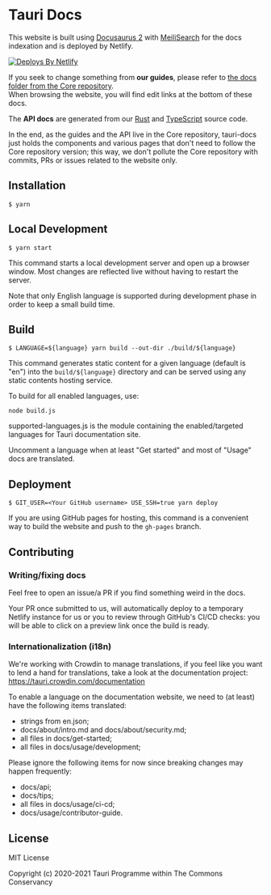 # Tauri Docs

This website is built using [Docusaurus 2](https://v2.docusaurus.io/) with [MeiliSearch](https://github.com/meilisearch/) for the docs indexation and is deployed by Netlify.

[![Deploys By Netlify](https://www.netlify.com/img/global/badges/netlify-light.svg)](https://www.netlify.com)

If you seek to change something from **our guides**, please refer to [the docs folder from the Core repository](https://github.com/tauri-apps/tauri/tree/dev/docs). \
When browsing the website, you will find edit links at the bottom of these docs.

The **API docs** are generated from our [Rust](https://github.com/tauri-apps/tauri/tree/dev/core/tauri) and [TypeScript](https://github.com/tauri-apps/tauri/tree/dev/tooling/api) source code.

In the end, as the guides and the API live in the Core repository, tauri-docs just holds the components and various pages that don't need to follow the Core repository version; this way, we don't pollute the Core repository with commits, PRs or issues related to the website only.


## Installation

```
$ yarn
```

## Local Development

```
$ yarn start
```

This command starts a local development server and open up a browser window. Most changes are reflected live without having to restart the server.

Note that only English language is supported during development phase in order to keep a small build time.

## Build

```
$ LANGUAGE=${language} yarn build --out-dir ./build/${language}
```

This command generates static content for a given language (default is "en") into the `build/${language}` directory and can be served using any static contents hosting service.

To build for all enabled languages, use:

```
node build.js
```

supported-languages.js is the module containing the enabled/targeted languages for Tauri documentation site.

Uncomment a language when at least "Get started" and most of "Usage" docs are translated.

## Deployment

```
$ GIT_USER=<Your GitHub username> USE_SSH=true yarn deploy
```

If you are using GitHub pages for hosting, this command is a convenient way to build the website and push to the `gh-pages` branch.

## Contributing

### Writing/fixing docs

Feel free to open an issue/a PR if you find something weird in the docs.

Your PR once submitted to us, will automatically deploy to a temporary Netlify instance for us or you to review through GitHub's CI/CD checks: you will be able to click on a preview link once the build is ready.

### Internationalization (i18n)

We're working with Crowdin to manage translations, if you feel like you want to lend a hand for translations, take a look at the documentation project: https://tauri.crowdin.com/documentation

To enable a language on the documentation website, we need to (at least) have the following items translated:

- strings from en.json;
- docs/about/intro.md and docs/about/security.md;
- all files in docs/get-started;
- all files in docs/usage/development;

Please ignore the following items for now since breaking changes may happen frequently:

- docs/api;
- docs/tips;
- all files in docs/usage/ci-cd;
- docs/usage/contributor-guide.

## License

MIT License

Copyright (c) 2020-2021 Tauri Programme within The Commons Conservancy
